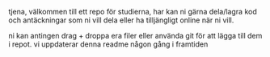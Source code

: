tjena, välkommen till ett repo för studierna, har kan ni gärna dela/lagra kod och antäckningar som ni vill dela eller ha tilljängligt online när ni vill. 

ni kan antingen drag + droppa era filer eller använda git för att lägga till dem i repot. vi uppdaterar denna readme någon gång i framtiden 
